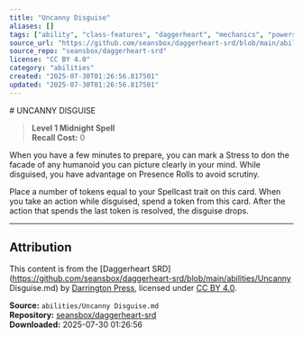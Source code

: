 ```yaml
---
title: "Uncanny Disguise"
aliases: []
tags: ["ability", "class-features", "daggerheart", "mechanics", "powers", "reference", "srd", "ttrpg"]
source_url: "https://github.com/seansbox/daggerheart-srd/blob/main/abilities/Uncanny Disguise.md"
source_repo: "seansbox/daggerheart-srd"
license: "CC BY 4.0"
category: "abilities"
created: "2025-07-30T01:26:56.817501"
updated: "2025-07-30T01:26:56.817501"
---
```


﻿# UNCANNY DISGUISE

> **Level 1 Midnight Spell**  
> **Recall Cost:** 0

When you have a few minutes to prepare, you can mark a Stress to don the facade of any humanoid you can picture clearly in your mind. While disguised, you have advantage on Presence Rolls to avoid scrutiny.

Place a number of tokens equal to your Spellcast trait on this card. When you take an action while disguised, spend a token from this card. After the action that spends the last token is resolved, the disguise drops.

---

## Attribution

This content is from the [Daggerheart SRD](https://github.com/seansbox/daggerheart-srd/blob/main/abilities/Uncanny Disguise.md) by [Darrington Press](https://darringtonpress.com/), licensed under [CC BY 4.0](https://creativecommons.org/licenses/by/4.0/).

**Source:** `abilities/Uncanny Disguise.md`  
**Repository:** [seansbox/daggerheart-srd](https://github.com/seansbox/daggerheart-srd)  
**Downloaded:** 2025-07-30 01:26:56

